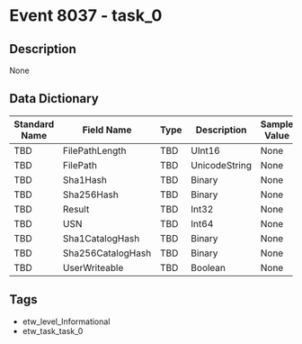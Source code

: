 # Event 8037 - task_0

## Description
None

## Data Dictionary
|Standard Name|Field Name|Type|Description|Sample Value|
|---|---|---|---|---|
|TBD|FilePathLength|TBD|UInt16|None|None|
|TBD|FilePath|TBD|UnicodeString|None|None|
|TBD|Sha1Hash|TBD|Binary|None|None|
|TBD|Sha256Hash|TBD|Binary|None|None|
|TBD|Result|TBD|Int32|None|None|
|TBD|USN|TBD|Int64|None|None|
|TBD|Sha1CatalogHash|TBD|Binary|None|None|
|TBD|Sha256CatalogHash|TBD|Binary|None|None|
|TBD|UserWriteable|TBD|Boolean|None|None|

## Tags
* etw_level_Informational
* etw_task_task_0